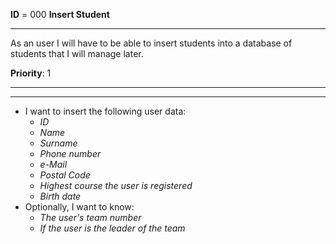 **ID** = 000 **Insert Student**

---

As an user I will have to be able to insert students into a database of students that I will manage later.

**Priority**: 1

---

---

  * I want to insert the following user data:
    * _ID_
    * _Name_
    * _Surname_
    * _Phone number_
    * _e-Mail_
    * _Postal Code_
    * _Highest course the user is registered_
    * _Birth date_
  * Optionally, I want to know:
    * _The user's team number_
    * _If the user is the leader of the team_
